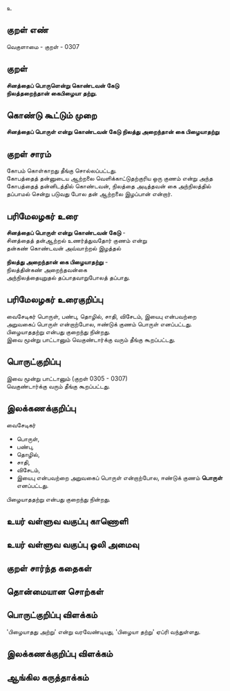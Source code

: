 உ

## குறள் எண் 

வெகுளாமை - குறள் - 0307  

## குறள் 

**சினத்தைப் பொருளென்று கொண்டவன் கேடு  
நிலத்தறைந்தான் கைபிழையா தற்று.**

## கொண்டு கூட்டும் முறை

**சினத்தைப் பொருள் என்று கொண்டவன் கேடு நிலத்து அறைந்தான் கை பிழையாதற்று**

## குறள் சாரம் 

கோபம் கொள்காறது தீங்கு சொல்லப்பட்டது.  
கோபத்தைத் தன்னுடைய ஆற்றலை வெளிக்காட்டுதற்குரிய ஒரு குணம் என்று அந்த கோபத்தைத் தன்னிடத்தில் கொண்டவன், நிலத்தை அடித்தவன் கை அந்நிலத்தில் தப்பாமல் சென்று படுவது போல தன் ஆற்றலை இழப்பான் என்றார்.

## பரிமேலழகர் உரை

**சினத்தைப் பொருள் என்று கொண்டவன் கேடு** -   
சினத்தைத் தன்ஆற்றல் உணர்த்துவதோர் குணம் என்று   
தன்கண் கொண்டவன் அவ்வாற்றல் இழத்தல்  

**நிலத்து அறைந்தான் கை பிழையாதற்று** -  
நிலத்தின்கண் அறைந்தவன்கை   
அந்நிலத்தையுறுதல் தப்பாதவாறுபோலத் தப்பாது. 

## பரிமேலழகர் உரைகுறிப்பு   

வைசேடிகர் பொருள், பண்பு, தொழில், சாதி, விசேடம், இயைபு என்பவற்றை அறுவகைப் பொருள் என்றாற்போல, ஈண்டுக் குணம் பொருள் எனப்பட்டது.  
பிழையாததற்று என்பது குறைந்து நின்றது.   
இவை மூன்று பாட்டானும் வெகுண்டார்க்கு வரும் தீங்கு கூறப்பட்டது.  

## பொருட்குறிப்பு 
  
இவை மூன்று பாட்டானும் (குறள் 0305 - 0307)   
வெகுண்டார்க்கு வரும் தீங்கு கூறப்பட்டது.  

## இலக்கணக்குறிப்பு  

வைசேடிகர்  
* பொருள்,   
* பண்பு,   
* தொழில்,   
* சாதி,   
* விசேடம்,   
* இயைபு என்பவற்றை அறுவகைப் பொருள் என்றாற்போல, ஈண்டுக் குணம் **பொருள்** எனப்பட்டது.    

பிழையாததற்று என்பது குறைந்து நின்றது.   

## உயர் வள்ளுவ வகுப்பு காணொளி


## உயர் வள்ளுவ வகுப்பு ஒலி அமைவு 

 
## குறள் சார்ந்த கதைகள் 


## தொன்மையான சொற்கள்


## பொருட்குறிப்பு விளக்கம்

'பிழையாதது அற்று' என்று வரவேண்டியது, 'பிழையா தற்று' ஏப்ரி வந்துள்ளது.

## இலக்கணக்குறிப்பு விளக்கம்


## ஆங்கில கருத்தாக்கம் 



